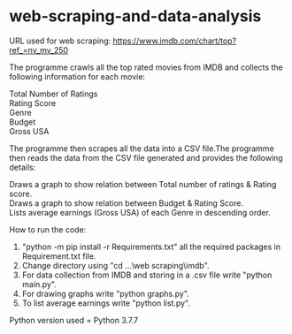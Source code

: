 # web-scraping-and-data-analysis
URL used for web scraping: https://www.imdb.com/chart/top?ref_=nv_mv_250

The programme crawls all the top rated movies from IMDB and collects the following information for each movie:

Total Number of Ratings  
Rating Score  
Genre  
Budget  
Gross USA  

The programme then scrapes all the data into a CSV file.The programme then reads the data from the CSV file generated and provides the following details:

Draws a graph to show relation between Total number of ratings & Rating score.  
Draws a graph to show relation between Budget & Rating Score.   
Lists average earnings (Gross USA) of each Genre in descending order.  

How to run the code:

1) "python -m pip install -r Requirements.txt" all the required packages in Requirement.txt file.  
2) Change directory using "cd ...\web scraping\imdb".  
3) For data collection from IMDB and storing in a .csv file write "python main.py".  
4) For drawing graphs write "python graphs.py".  
5) To list average earnings write "python list.py".  

Python version used = Python 3.7.7
